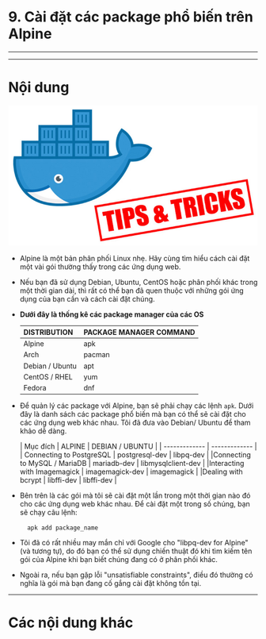 # 9. Cài đặt các package phổ biến trên Alpine

____
____

# <a name="content">Nội dung</a>

![docker-tips-and-tricks.jpg](/images/docker-tips-and-tricks.jpg)

- Alpine là một bản phân phối Linux nhẹ. Hãy cùng tìm hiểu cách cài đặt một vài gói thường thấy trong các ứng dụng web.

- Nếu bạn đã sử dụng Debian, Ubuntu, CentOS hoặc phân phối khác trong một thời gian dài, thì rất có thể bạn đã quen thuộc với những gói ứng dụng của bạn cần và cách cài đặt chúng.

- **Dưới đây là thống kê các package manager của các OS**

    | DISTRIBUTION | PACKAGE MANAGER COMMAND |
    | ------------- | ------------- |
    | Alpine | apk |
    | Arch | pacman |
    | Debian / Ubuntu | apt |
    | CentOS / RHEL | yum |
    | Fedora | dnf |
    

- Để quản lý các package với Alpine, bạn sẽ phải chạy các lệnh `apk`. Dưới đây là danh sách các package phổ biến mà bạn có thể sẽ cài đặt cho các ứng dụng web khác nhau. Tôi đã đưa vào Debian/ Ubuntu để tham khảo dễ dàng.

    | Mục đích | ALPINE | DEBIAN / UBUNTU |
    | ------------- | ------------- |
    | Connecting to PostgreSQL | postgresql-dev | libpq-dev |
    |Connecting to MySQL / MariaDB | mariadb-dev | libmysqlclient-dev |
    |Interacting with Imagemagick | imagemagick-dev | imagemagick |
    |Dealing with bcrypt | libffi-dev | libffi-dev |

- Bên trên là các gói mà tôi sẽ cài đặt một lần trong một thời gian nào đó cho các ứng dụng web khác nhau. Để cài đặt một trong số chúng, bạn sẽ chạy câu lệnh:

        apk add package_name

- Tôi đã có rất nhiều may mắn chỉ với Google cho "libpq-dev for Alpine" (và tương tự), do đó bạn có thể sử dụng chiến thuật đó khi tìm kiếm tên gói của Alpine khi bạn biết chúng đang có ở phân phối khác.

- Ngoài ra, nếu bạn gặp lỗi "unsatisfiable constraints", điều đó thường có nghĩa là gói mà bạn đang cố gắng cài đặt không tồn tại.
____

# <a name="content-others">Các nội dung khác</a>
